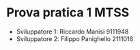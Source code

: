 # Prova pratica 1 MTSS
- Sviluppatore 1: Riccardo Manisi     9111948
- Sviluppatore 2: Filippo Panighello  2111016
